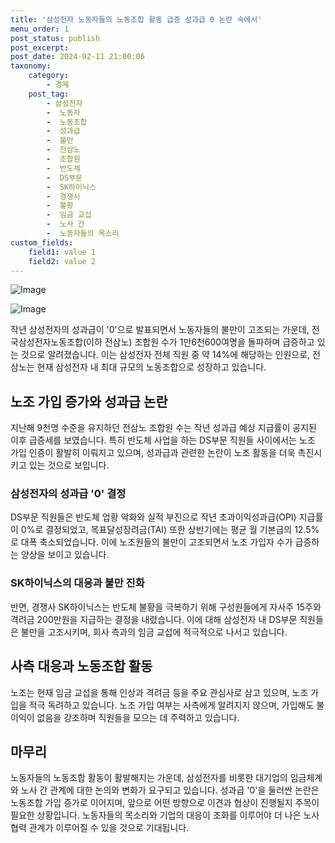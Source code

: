 ```yaml
---
title: '삼성전자 노동자들의 노동조합 활동 급증 성과급 0 논란 속에서'
menu_order: 1
post_status: publish
post_excerpt: 
post_date: 2024-02-11 21:00:06
taxonomy:
    category:
        - 경제
    post_tag:
        - 삼성전자
        -  노동자
        -  노동조합
        -  성과급
        -  불만
        -  전삼노
        -  조합원
        -  반도체
        -  DS부문
        -  SK하이닉스
        -  경쟁사
        -  불황
        -  임금 교섭
        -  노사 간
        -  노동자들의 목소리
custom_fields:
    field1: value 1
    field2: value 2
---
```


![Image](https://imgnews.pstatic.net/image/001/2024/02/11/PYH2024013107430001300_P4_20240211071805997.jpg?type=w647)

![Image](https://imgnews.pstatic.net/image/001/2024/02/11/PCM20230201000087003_P4_20240211071806006.jpg?type=w647)

작년 삼성전자의 성과급이 '0'으로 발표되면서 노동자들의 불만이 고조되는 가운데, 전국삼성전자노동조합(이하 전삼노) 조합원 수가 1만6천600여명을 돌파하며 급증하고 있는 것으로 알려졌습니다. 이는 삼성전자 전체 직원 중 약 14%에 해당하는 인원으로, 전삼노는 현재 삼성전자 내 최대 규모의 노동조합으로 성장하고 있습니다.
## 노조 가입 증가와 성과급 논란
지난해 9천명 수준을 유지하던 전삼노 조합원 수는 작년 성과급 예상 지급률이 공지된 이후 급증세를 보였습니다. 특히 반도체 사업을 하는 DS부문 직원들 사이에서는 노조 가입 인증이 활발히 이뤄지고 있으며, 성과급과 관련한 논란이 노조 활동을 더욱 촉진시키고 있는 것으로 보입니다.
### 삼성전자의 성과급 '0' 결정
DS부문 직원들은 반도체 업황 악화와 실적 부진으로 작년 초과이익성과급(OPI) 지급률이 0%로 결정되었고, 목표달성장려금(TAI) 또한 상반기에는 평균 월 기본급의 12.5%로 대폭 축소되었습니다. 이에 노조원들의 불만이 고조되면서 노조 가입자 수가 급증하는 양상을 보이고 있습니다.
### SK하이닉스의 대응과 불만 진화
반면, 경쟁사 SK하이닉스는 반도체 불황을 극복하기 위해 구성원들에게 자사주 15주와 격려금 200만원을 지급하는 결정을 내렸습니다. 이에 대해 삼성전자 내 DS부문 직원들은 불만을 고조시키며, 회사 측과의 임금 교섭에 적극적으로 나서고 있습니다.
## 사측 대응과 노동조합 활동
노조는 현재 임금 교섭을 통해 인상과 격려금 등을 주요 관심사로 삼고 있으며, 노조 가입을 적극 독려하고 있습니다. 노조 가입 여부는 사측에게 알려지지 않으며, 가입해도 불이익이 없음을 강조하며 직원들을 모으는 데 주력하고 있습니다.
## 마무리
노동자들의 노동조합 활동이 활발해지는 가운데, 삼성전자를 비롯한 대기업의 임금체계와 노사 간 관계에 대한 논의와 변화가 요구되고 있습니다. 성과급 '0'을 둘러싼 논란은 노동조합 가입 증가로 이어지며, 앞으로 어떤 방향으로 이견과 협상이 진행될지 주목이 필요한 상황입니다. 노동자들의 목소리와 기업의 대응이 조화를 이루어야 더 나은 노사 협력 관계가 이루어질 수 있을 것으로 기대됩니다.
